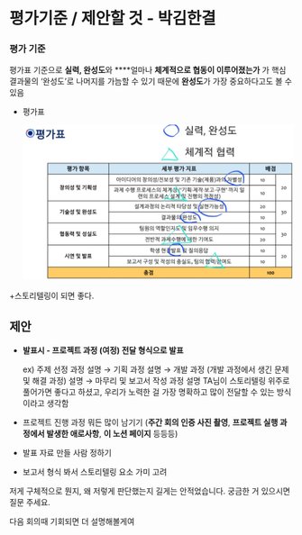 # 평가기준 / 제안할 것 - 박김한결

### 평가 기준

평가표 기준으로 **실력, 완성도**와 ****얼마나 **체계적으로 협동이 이루어졌는가** 가 핵심
결과물의 ‘완성도’로 나머지를 가늠할 수 있기 때문에 **완성도**가 가장 중요하다고도 볼 수 있음

- 평가표
    
    ![image.png](image.png)
    

+스토리텔링이 되면 좋다.

## 제안

- **발표시 - 프로젝트 과정 (여정) 전달 형식으로 발표**
    
    ex) 주제 선정 과정 설명 → 기획 과정 설명 → 개발 과정 (개발 과정에서 생긴 문제 및 해결 과정) 설명 → 마무리 및 보고서 작성 과정 설명
    TA님이 스토리텔링 위주로 풀어가면 좋다고 하셨고,
    우리가 노력한 걸 가장 명확하고 많이 전달할 수 있는 방식이라고 생각함
    
- 프로젝트 진행 과정 뭐든 많이 남기기
(**주간 회의 인증 사진 촬영**, **프로젝트 실행 과정에서 발생한 애로사항**, **이 노션 페이지** 등등등)
- 발표 자료 만들 사람 정하기
- 보고서 형식 봐서 스토리텔링 요소 가미 고려

저게 구체적으로 뭔지, 왜 저렇게 판단했는지 길게는 안적었습니다. 궁금한 거 있으시면 질문 주세요.

 다음 회의때 기회되면 더 설명해볼게여